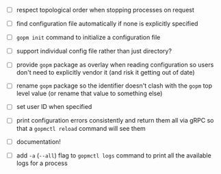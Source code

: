 - [ ] respect topological order when stopping processes on request
- [ ] find configuration file automatically if none is explicitly specified
- [ ] `gopm init` command to initialize a configuration file
- [ ] support individual config file rather than just directory?
- [ ] provide `gopm` package as overlay when reading configuration so users don't need to explicitly vendor it (and risk it getting out of date)
- [ ] rename `gopm` package so the identifier doesn't clash with the `gopm` top level value (or rename that value to something else)
- [ ] set user ID when specified
- [ ] print configuration errors consistently and return them all via gRPC so that a `gopmctl reload` command will see them
- [ ] documentation!
- [ ] add `-a` (`--all`) flag to `gopmctl logs` command to print all the available logs for a process

